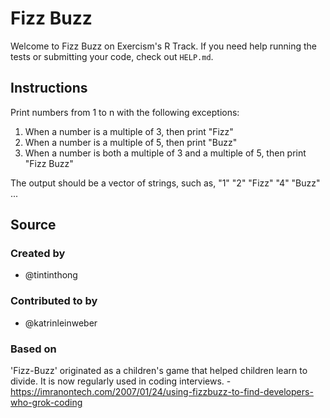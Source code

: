 # Fizz Buzz

Welcome to Fizz Buzz on Exercism's R Track.
If you need help running the tests or submitting your code, check out `HELP.md`.

## Instructions

Print numbers from 1 to n with the following exceptions:

1. When a number is a multiple of 3, then print "Fizz"
2. When a number is a multiple of 5, then print "Buzz"
3. When a number is both a multiple of 3 and a multiple of 5, then print "Fizz Buzz"

The output should be a vector of strings, such as, "1" "2" "Fizz" "4" "Buzz" ...

## Source

### Created by

- @tintinthong

### Contributed to by

- @katrinleinweber

### Based on

'Fizz-Buzz' originated as a children's game that helped children learn to divide. It is now regularly used in coding interviews. - https://imranontech.com/2007/01/24/using-fizzbuzz-to-find-developers-who-grok-coding